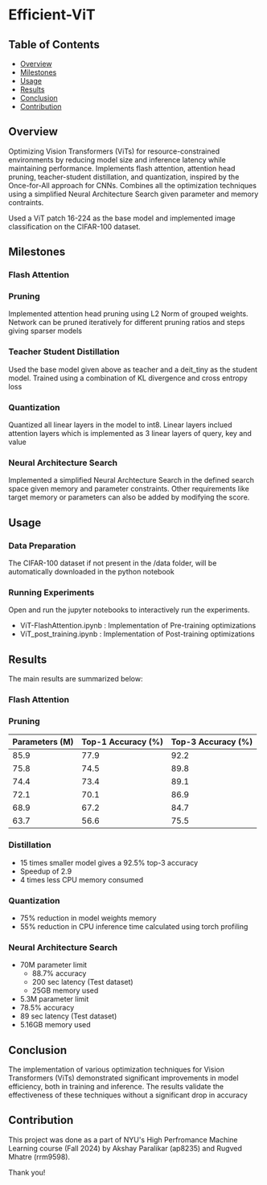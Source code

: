 # Efficient-ViT
## Table of Contents

- [Overview](#overview)
- [Milestones](#milestones)
- [Usage](#usage)
- [Results](#results)
- [Conclusion](#conclusion)
- [Contribution](#contribution)

## Overview <a name="overview"></a>
Optimizing Vision Transformers (ViTs) for resource-constrained environments by reducing model size and inference latency while maintaining performance. Implements flash attention, attention head pruning, teacher-student distillation, and quantization, inspired by the Once-for-All approach for CNNs. Combines all the optimization techniques using a simplified Neural Architecture Search given parameter and memory contraints.

Used a ViT patch 16-224 as the base model and implemented image classification on the CIFAR-100 dataset.

## Milestones  <a name="milestones"></a>

### Flash Attention

### Pruning
Implemented attention head pruning using L2 Norm of grouped weights. Network can be pruned iteratively for different pruning ratios and steps giving sparser models

### Teacher Student Distillation
Used the base model given above as teacher and a deit_tiny as the student model. Trained using a combination of KL divergence and cross entropy loss

### Quantization
Quantized all linear layers in the model to int8. Linear layers inclued attention layers which is implemented as 3 linear layers of query, key and value

### Neural Architecture Search
Implemented a simplified Neural Archtecture Search in the defined search space given memory and parameter constraints. Other requirements like target memory or parameters can also be added by modifying the score.

## Usage <a name="usage"></a>

### Data Preparation
The CIFAR-100 dataset if not present in the /data folder, will be automatically downloaded in the python notebook

### Running Experiments

Open and run the jupyter notebooks to interactively run the experiments.
- ViT-FlashAttention.ipynb : Implementation of Pre-training optimizations
- ViT_post_training.ipynb : Implementation of Post-training optimizations

## Results <a name="results"></a>

The main results are summarized below:

### Flash Attention

### Pruning

| Parameters (M) | Top-1 Accuracy (%) | Top-3 Accuracy (%) |
|----------------|--------------------|--------------------|
| 85.9           | 77.9              | 92.2              |
| 75.8           | 74.5              | 89.8              |
| 74.4           | 73.4              | 89.1              |
| 72.1           | 70.1              | 86.9              |
| 68.9           | 67.2              | 84.7              |
| 63.7           | 56.6              | 75.5              |


### Distillation
- 15 times smaller model gives a 92.5% top-3 accuracy 
- Speedup of 2.9
- 4 times less CPU memory consumed

### Quantization
- 75% reduction in model weights memory
- 55% reduction in CPU inference time calculated using torch profiling

### Neural Architecture Search
- 70M parameter limit
  -  88.7% accuracy
  -  200 sec latency (Test dataset)
  -  25GB memory used
-  5.3M parameter limit
  - 78.5% accuracy
  - 89 sec latency (Test dataset)
  - 5.16GB memory used

## Conclusion <a name="conclusion"></a>

The implementation of various optimization techniques for Vision Transformers (ViTs) demonstrated significant improvements in model efficiency, both in training and inference. The results validate the effectiveness of these techniques without a significant drop in accuracy

## Contribution<a name="contribution"></a>

This project was done as a part of NYU's High Perfromance Machine Learning course (Fall 2024) by Akshay Paralikar (ap8235) and Rugved Mhatre (rrm9598).

Thank you!

